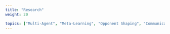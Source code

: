 ```yaml
---
title: "Research"
weight: 20

topics: ["Multi-Agent", "Meta-Learning", "Opponent Shaping", "Communication", "Environment Design", "Evolution", "RL Theory", "Benchmarks"]
---
```

